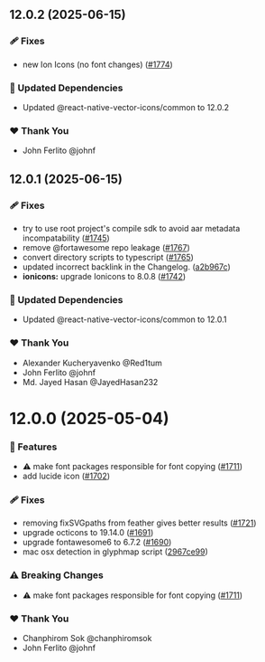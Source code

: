 ## 12.0.2 (2025-06-15)

### 🩹 Fixes

- new Ion Icons (no font changes) ([#1774](https://github.com/oblador/react-native-vector-icons/pull/1774))

### 🧱 Updated Dependencies

- Updated @react-native-vector-icons/common to 12.0.2

### ❤️ Thank You

- John Ferlito @johnf

## 12.0.1 (2025-06-15)

### 🩹 Fixes

- try to use root project's compile sdk to avoid aar metadata incompatability ([#1745](https://github.com/oblador/react-native-vector-icons/pull/1745))
- remove @fortawesome repo leakage ([#1767](https://github.com/oblador/react-native-vector-icons/pull/1767))
- convert directory scripts to typescript ([#1765](https://github.com/oblador/react-native-vector-icons/pull/1765))
- updated incorrect backlink in the Changelog. ([a2b967c](https://github.com/oblador/react-native-vector-icons/commit/a2b967c))
- **ionicons:** upgrade Ionicons to 8.0.8 ([#1742](https://github.com/oblador/react-native-vector-icons/pull/1742))

### 🧱 Updated Dependencies

- Updated @react-native-vector-icons/common to 12.0.1

### ❤️ Thank You

- Alexander Kucheryavenko @Red1tum
- John Ferlito @johnf
- Md. Jayed Hasan @JayedHasan232

# 12.0.0 (2025-05-04)

### 🚀 Features

- ⚠️  make font packages responsible for font copying ([#1711](https://github.com/oblador/react-native-vector-icons/pull/1711))
- add lucide icon ([#1702](https://github.com/oblador/react-native-vector-icons/pull/1702))

### 🩹 Fixes

- removing fixSVGpaths from feather gives better results ([#1721](https://github.com/oblador/react-native-vector-icons/pull/1721))
- upgrade octicons to 19.14.0 ([#1691](https://github.com/oblador/react-native-vector-icons/pull/1691))
- upgrade fontawesome6 to 6.7.2 ([#1690](https://github.com/oblador/react-native-vector-icons/pull/1690))
- mac osx detection in glyphmap script ([2967ce99](https://github.com/oblador/react-native-vector-icons/commit/2967ce99))

### ⚠️  Breaking Changes

- ⚠️  make font packages responsible for font copying ([#1711](https://github.com/oblador/react-native-vector-icons/pull/1711))

### ❤️ Thank You

- Chanphirom Sok @chanphiromsok
- John Ferlito @johnf